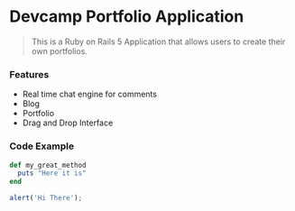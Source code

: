 # Devcamp Portfolio Application

> This is a Ruby on Rails 5 Application that allows users to create their own portfolios.

### Features

- Real time chat engine for comments
- Blog
- Portfolio
- Drag and Drop Interface

### Code Example

```ruby
def my_great_method
  puts "Here it is"
end
```

```javascript
alert('Hi There');
```
